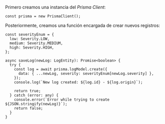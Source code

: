 Primero creamos una instancia del *Prisma Client*:

```
const prisma = new PrismaClient();
```

Posteriormente, creamos una función encargada de crear nuevos registros:

```
const severityEnum = {
  low: Severity.LOW,
  medium: Severity.MEDIUM,
  high: Severity.HIGH,
};

async saveLog(newLog: LogEntity): Promise<boolean> {
  try {
    const log = await prisma.logModel.create({
      data: { ...newLog, severity: severityEnum[newLog.severity] },
    });
    console.log(`New log created: ${log.id} - ${log.origin}`);

    return true;
  } catch (error: any) {
    console.error(`Error while trying to create ${JSON.stringify(newLog)}`);
    return false;
  }
}
```